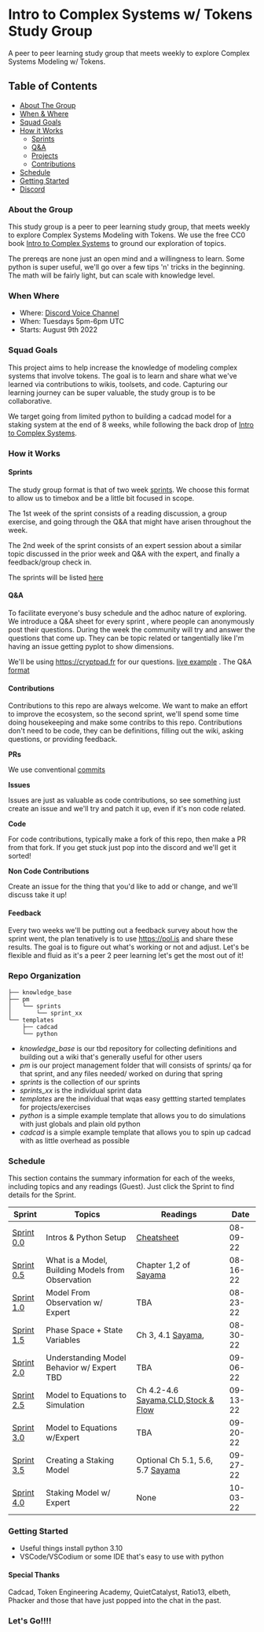 # Intro to Complex Systems w/ Tokens Study Group

A peer to peer learning study group that meets weekly to explore Complex Systems Modeling w/ Tokens.

## Table of Contents
  - [About The Group](#about-the-group)
  - [When & Where](#when-where)
  - [Squad Goals](#squad-goals)
  - [How it Works](#how-it-works)
    - [Sprints](#sprints)
    - [Q&A](#q&a)
    - [Projects](#projects)
    - [Contributions](#contributions)
  - [Schedule](#schedule)
  - [Getting Started](#getting-started)
  - [Discord](https://discord.gg/BSrZUxUuXq)

### About the Group

This study group is a peer to peer learning study group, that meets weekly to explore Complex Systems Modeling with Tokens. We use the free CC0 book [Intro to Complex Systems](https://milneopentextbooks.org/introduction-to-the-modeling-and-analysis-of-complex-systems/) to ground our exploration of topics. 

The prereqs are none just an open mind and a willingness to learn. Some python is super useful, we'll go over a few tips 'n' tricks in the beginning. The math will be fairly light, but can scale with knowledge level.

### When Where
- Where: [Discord Voice Channel](https://discord.gg/BSrZUxUuXq)
- When: Tuesdays 5pm-6pm UTC
- Starts: August 9th 2022


### Squad Goals

This project aims to help increase the knowledge of modeling complex systems that involve tokens. The goal is to learn and share what we've learned via contributions to wikis, toolsets, and code. Capturing our learning journey can be super valuable, the study group is to be collaborative.

We target going from limited python to building a cadcad model for a staking system at the end of 8 weeks, while following the back drop of [Intro to Complex Systems](https://milneopentextbooks.org/introduction-to-the-modeling-and-analysis-of-complex-systems/).

### How it Works

#### Sprints
The study group format is that of two week [sprints](https://en.wikipedia.org/wiki/Scrum_sprint#Values). We choose this format to allow us to timebox and be a little bit focused in scope.

The 1st week of the sprint consists of a reading discussion, a group exercise, and going through the Q&A that might have arisen throughout the week.

The 2nd week of the sprint consists of an expert session about a similar topic discussed in the prior week and Q&A with the expert, and finally a feedback/group check in.

The sprints will be listed [here](./schedule.md)

#### Q&A
To facilitate everyone's busy schedule and the adhoc nature of exploring. We introduce a Q&A sheet for every sprint , where people can anonymously post their questions. During the week the community will try and answer the questions that come up. They can be topic related or tangentially like I'm having an issue getting pyplot to show dimensions.

We'll be using https://cryptpad.fr for our questions. [live example](https://cryptpad.fr/code/#/2/code/edit/3GIZwOk9TmJ8EXicyxS4TjCR/) . The Q&A [format](./qa_format.md)

#### Contributions
Contributions to this repo are always welcome. We want to make an effort to improve the ecosystem, so the second sprint, we'll spend some time doing housekeeping and make some contribs to this repo. Contributions don't need to be code, they can be definitions, filling out the wiki, asking questions, or providing feedback.

**PRs**

We use conventional [commits](https://www.conventionalcommits.org/en/v1.0.0/)

**Issues**

Issues are just as valuable as code contributions, so see something just create an issue and we'll try and patch it up, even if it's non code related.

**Code**

For code contributions, typically make a fork of this repo, then make a PR from that fork. If you get stuck just pop into the discord and we'll get it sorted!

**Non Code Contributions**

Create an issue for the thing that you'd like to add or change, and we'll discuss take it up!

#### Feedback

Every two weeks we'll be putting out a feedback survey about how the sprint went, the plan tenatively is to use https://pol.is and share these results.
The goal is to figure out what's working or not and adjust. Let's be flexible and fluid as it's a peer 2 peer learning let's get the most out of it!

### Repo Organization
```
├── knowledge_base
├── pm
│   └── sprints
│       └── sprint_xx
└── templates
    ├── cadcad
    └── python
```
- *knowledge_base* is our tbd repository for collecting definitions and building out a wiki that's generally useful for other users
- *pm* is our project management folder that will consists of sprints/ qa for that sprint, and any files needed/ worked on during that spring
- *sprints* is the collection of our sprints
- *sprints_xx* is the individual sprint data
- *templates* are the individual that wqas easy gettting started templates for projects/exercises
- *python* is a simple example template that allows you to do simulations with just globals and plain old python
- *cadcad* is a simple example template that allows you to spin up cadcad with as little overhead as possible

### Schedule

This section contains the summary information for each of the weeks, including topics and any readings (Guest). Just click the Sprint to find details for the Sprint.

|Sprint| Topics | Readings|Date|
--- | --- | ---| ---|
|[Sprint 0.0] |Intros & Python Setup| [Cheatsheet](./knowledge_base/Cheatsheet.md) |08-09-22
|[Sprint 0.5] |What is a Model, Building Models from Observation| Chapter 1,2 of [Sayama]| 08-16-22
|[Sprint 1.0] |Model From Observation w/ Expert| TBA |08-23-22
|[Sprint 1.5] |Phase Space + State Variables|Ch 3, 4.1 [Sayama],  |08-30-22
|[Sprint 2.0] |Understanding Model Behavior w/ Expert TBD | TBA |09-06-22
|[Sprint 2.5] |Model to Equations to Simulation|Ch 4.2-4.6 [Sayama],[CLD](https://online.visual-paradigm.com/knowledge/causal-loop-diagram/what-is-causal-loop-diagram),[Stock & Flow](https://thesystemsthinker.com/step-by-step-stocks-and-flows-improving-the-rigor-of-your-thinking/)|09-13-22|
[Sprint 3.0] |Model to Equations w/Expert| TBA|09-20-22
|[Sprint 3.5] |Creating a Staking Model| Optional Ch 5.1, 5.6, 5.7 [Sayama]|09-27-22
|[Sprint 4.0] |Staking Model w/ Expert| None|10-03-22

### Getting Started
- Useful things install python 3.10
- VSCode/VSCodium or some IDE that's easy to use with python

#### Special Thanks

Cadcad, Token Engineering Academy, QuietCatalyst, Ratio13, elbeth, Phacker and those that have just popped into the chat in the past.

### Let's Go!!!!



[Sayama]: https://milneopentextbooks.org/introduction-to-the-modeling-and-analysis-of-complex-systems
[Sprint 0.0]: ./pm/sprints/sprint_0_0/README.md  
[Sprint 0.5]: ./pm/sprints/sprint_0_5/README.md  
[Sprint 1.0]: ./pm/sprints/sprint_1_0/README.md  
[Sprint 1.5]: ./pm/sprints/sprint_1_5/README.md  
[Sprint 2.0]: ./pm/sprints/sprint_2_0/README.md  
[Sprint 2.5]: ./pm/sprints/sprint_2_5/README.md  
[Sprint 3.0]: ./pm/sprints/sprint_3_0/README.md  
[Sprint 3.5]: ./pm/sprints/sprint_3_5/README.md  
[Sprint 4.0]: ./pm/sprints/sprint_4_0/README.md  
